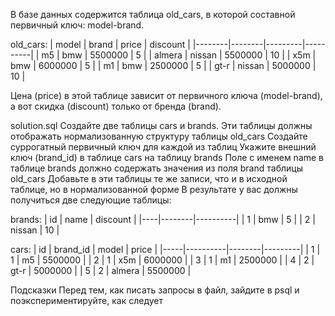 В базе данных содержится таблица old_cars, в которой составной первичный ключ: model-brand.

old_cars: | model | brand | price | discount | |--------|--------|---------|----------| | m5 | bmw | 5500000 | 5 | | almera | nissan | 5500000 | 10 | | x5m | bmw | 6000000 | 5 | | m1 | bmw | 2500000 | 5 | | gt-r | nissan | 5000000 | 10 |

Цена (price) в этой таблице зависит от первичного ключа (model-brand), а вот скидка (discount) только от бренда (brand).

solution.sql
Создайте две таблицы cars и brands. Эти таблицы должны отображать нормализованную структуру таблицы old_cars
Создайте суррогатный первичный ключ для каждой из таблиц
Укажите внешний ключ (brand_id) в таблице cars на таблицу brands
Поле с именем name в таблице brands должно содержать значения из поля brand таблицы old_cars
Добавьте в эти таблицы те же записи, что и в исходной таблице, но в нормализованной форме
В результате у вас должны получиться две следующие таблицы:

brands: | id | name | discount | |----|--------|----------| | 1 | bmw | 5 | | 2 | nissan | 10 |

cars: | id | brand_id | model | price | |-----|----------|--------|---------| | 1 | 1 | m5 | 5500000 | | 2 | 1 | x5m | 6000000 | | 3 | 1 | m1 | 2500000 | | 4 | 2 | gt-r | 5000000 | | 5 | 2 | almera | 5500000 |

Подсказки
Перед тем, как писать запросы в файл, зайдите в psql и поэкспериментируйте, как следует
